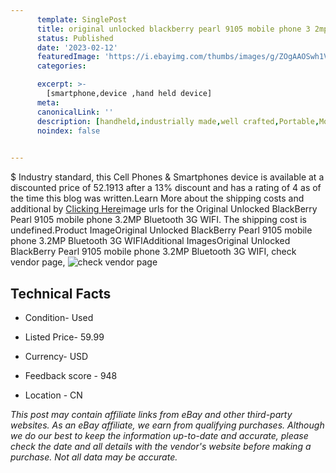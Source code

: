 ```yaml
---
      template: SinglePost
      title: original unlocked blackberry pearl 9105 mobile phone 3 2mp bluetooth 3g wifi
      status: Published
      date: '2023-02-12'
      featuredImage: 'https://i.ebayimg.com/thumbs/images/g/ZOgAAOSwh1Vg5uri/s-l225.jpg'
      categories: 

      excerpt: >-
        [smartphone,device ,hand held device]
      meta:
      canonicalLink: ''
      description: [handheld,industrially made,well crafted,Portable,Mobile,Compact,Convenient,Lightweight,Maneuverable,Man-portable,Miniature,Carriable,Hand-held,Light,Holdable,Transportable,Mobile device,Pocket-sized,On-the-go,Wireless,Cordless,Compact size,Convenient size, smartphone,device ,hand held device]
      noindex: false

        
---
```

$
    Industry standard, this Cell Phones & Smartphones device is available at a discounted price of 52.1913 after a 13% discount and has a rating of 4 as of the time this blog was written.Learn More about the shipping costs and additional by [Clicking Here](https://www.ebay.com/itm/393432049490?var=662260610121&hash=item5b9a60a752%3Ag%3AZOgAAOSwh1Vg5uri&mkevt=1&mkcid=1&mkrid=711-53200-19255-0&campid=%253CePNCampaignId%253E&customid=%253CreferenceId%253E&toolid=10049)image urls for the Original Unlocked BlackBerry Pearl 9105 mobile phone 3.2MP Bluetooth 3G WIFI. The shipping cost is undefined.Product ImageOriginal Unlocked BlackBerry Pearl 9105 mobile phone 3.2MP Bluetooth 3G WIFIAdditional ImagesOriginal Unlocked BlackBerry Pearl 9105 mobile phone 3.2MP Bluetooth 3G WIFI, check vendor page, ![check vendor page](https://origin-galleryplus.ebayimg.com/ws/web/393432049490_2_0_1/225x225.jpg,https://origin-galleryplus.ebayimg.com/ws/web/393432049490_3_0_1/225x225.jpg,https://origin-galleryplus.ebayimg.com/ws/web/393432049490_4_0_1/225x225.jpg,https://origin-galleryplus.ebayimg.com/ws/web/393432049490_5_0_1/225x225.jpg,https://origin-galleryplus.ebayimg.com/ws/web/393432049490_6_0_1/225x225.jpg,https://origin-galleryplus.ebayimg.com/ws/web/393432049490_7_0_1/225x225.jpg,https://origin-galleryplus.ebayimg.com/ws/web/393432049490_8_0_1/225x225.jpg,https://origin-galleryplus.ebayimg.com/ws/web/393432049490_9_0_1/225x225.jpg)
    
    

 ## Technical Facts 



     
      

 - Condition- Used 


      

 - Listed Price- 59.99 


      

 - Currency- USD 


      

 - Feedback score - 948 


      

 - Location - CN 


      
      

 *_This post may contain affiliate links from eBay and other third-party websites. As an eBay affiliate, we earn from qualifying purchases. Although we do our best to keep the information up-to-date and accurate, please check the date and all details with the vendor's website before making a purchase. Not all data may be accurate._*



    
    
    
    
    